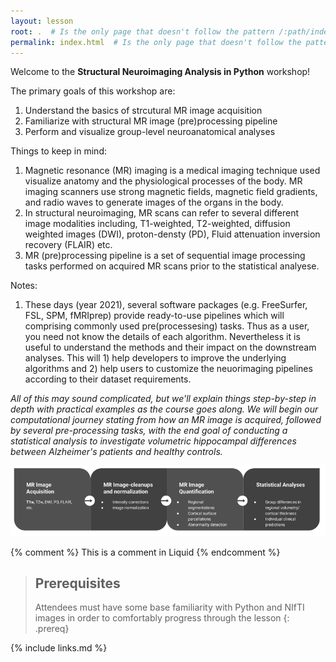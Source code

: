 ```yaml
---
layout: lesson
root: .  # Is the only page that doesn't follow the pattern /:path/index.html
permalink: index.html  # Is the only page that doesn't follow the pattern /:path/index.html
---
```


Welcome to the **Structural Neuroimaging Analysis in Python** workshop! 

The primary goals of this workshop are:
1. Understand the basics of strcutural MR image acquisition
2. Familiarize with structural MR image (pre)processing pipeline
3. Perform and visualize group-level neuroanatomical analyses

Things to keep in mind:
1. Magnetic resonance (MR) imaging is a medical imaging technique used visualize anatomy and the physiological processes of the body. MR imaging scanners use strong magnetic fields, magnetic field gradients, and radio waves to generate images of the organs in the body.
2. In structural neuroimaging, MR scans can refer to several different image modalities including, T1-weighted, T2-weighted, diffusion weighted images (DWI), proton-densty (PD), Fluid attenuation inversion recovery (FLAIR) etc. 
3. MR (pre)processing pipeline is a set of sequential image processing tasks performed on acquired MR scans prior to the statistical analyese. 

Notes:
1. These days (year 2021), several software packages (e.g. FreeSurfer, FSL, SPM, fMRIprep) provide ready-to-use pipelines which will comprising commonly used pre(processesing) tasks. Thus as a user, you need not know the details of each algorithm. Nevertheless it is useful to understand the methods and their impact on the downstream analyses. This will 1) help developers to improve the underlying algorithms  and 2) help users to customize the neuorimaging pipelines according to their dataset requirements. 

_All of this may sound complicated, but we'll explain things step-by-step in depth with practical examples as the course goes along. We will begin our computational journey stating from how an MR image is acquired, followed by several pre-processing tasks, with the end goal of conducting a statistical analysis to investigate volumetric hippocampal differences between Alzheimer's patients and healthy controls._
 
![course_flow](fig/index/Overview.png)

<!-- this is an html comment -->

{% comment %} This is a comment in Liquid {% endcomment %}

> ## Prerequisites
> Attendees must have some base familiarity with Python and NIfTI images in order to comfortably progress through the lesson
{: .prereq}

{% include links.md %}
